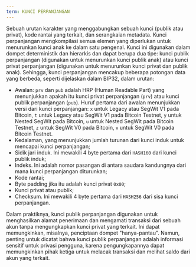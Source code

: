 ```yaml
---
term: KUNCI PERPANJANGAN
---
```


Sebuah urutan karakter yang menggabungkan sebuah kunci (publik atau privat), kode rantai yang terkait, dan serangkaian metadata. Kunci perpanjangan mengkompilasi semua elemen yang diperlukan untuk menurunkan kunci anak ke dalam satu pengenal. Kunci ini digunakan dalam dompet deterministik dan hierarkis dan dapat berupa dua tipe: kunci publik perpanjangan (digunakan untuk menurunkan kunci publik anak) atau kunci privat perpanjangan (digunakan untuk menurunkan kunci privat dan publik anak). Sehingga, kunci perpanjangan mencakup beberapa potongan data yang berbeda, seperti dijelaskan dalam BIP32, dalam urutan:
* Awalan: `prv` dan `pub` adalah HRP (Human Readable Part) yang menunjukkan apakah itu kunci privat perpanjangan (`prv`) atau kunci publik perpanjangan (`pub`). Huruf pertama dari awalan menunjukkan versi dari kunci perpanjangan: `x` untuk Legacy atau SegWit V1 pada Bitcoin, `t` untuk Legacy atau SegWit V1 pada Bitcoin Testnet, `y` untuk Nested SegWit pada Bitcoin, `u` untuk Nested SegWit pada Bitcoin Testnet, `z` untuk SegWit V0 pada Bitcoin, `v` untuk SegWit V0 pada Bitcoin Testnet.
* Kedalaman, yang menunjukkan jumlah turunan dari kunci induk untuk mencapai kunci perpanjangan;
* Sidik jari induk. Ini mewakili 4 byte pertama dari `HASH160` dari kunci publik induk;
* Indeks. Ini adalah nomor pasangan di antara saudara kandungnya dari mana kunci perpanjangan diturunkan;
* Kode rantai;
* Byte padding jika itu adalah kunci privat `0x00`;
* Kunci privat atau publik;
* Checksum. Ini mewakili 4 byte pertama dari `HASH256` dari sisa kunci perpanjangan.

Dalam praktiknya, kunci publik perpanjangan digunakan untuk menghasilkan alamat penerimaan dan mengamati transaksi dari sebuah akun tanpa mengungkapkan kunci privat yang terkait. Ini dapat memungkinkan, misalnya, penciptaan dompet "hanya-pantau". Namun, penting untuk dicatat bahwa kunci publik perpanjangan adalah informasi sensitif untuk privasi pengguna, karena pengungkapannya dapat memungkinkan pihak ketiga untuk melacak transaksi dan melihat saldo dari akun yang terkait.